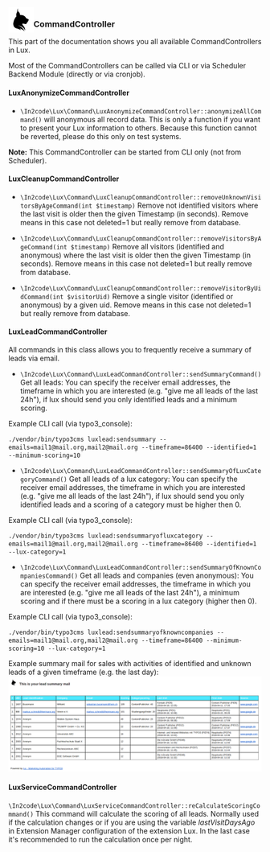 <img align="left" src="../../../Resources/Public/Icons/lux.svg" width="50" />

### CommandController

This part of the documentation shows you all available CommandControllers in Lux.

Most of the CommandControllers can be called via CLI or via Scheduler Backend Module (directly or via cronjob).


#### LuxAnonymizeCommandController

* `\In2code\Lux\Command\LuxAnonymizeCommandController::anonymizeAllCommand()` will anonymous all record data.
This is only a function if you want to present your Lux information to others. Because this function cannot be reverted,
please do this only on test systems.

**Note:** This CommandController can be started from CLI only (not from Scheduler).


#### LuxCleanupCommandController

* `\In2code\Lux\Command\LuxCleanupCommandController::removeUnknownVisitorsByAgeCommand(int $timestamp)` Remove not
identified visitors where the last visit is older then the given Timestamp (in seconds).
Remove means in this case not deleted=1 but really remove from database.

* `\In2code\Lux\Command\LuxCleanupCommandController::removeVisitorsByAgeCommand(int $timestamp)` Remove all visitors
(identified and anonymous) where the last visit is older then the given Timestamp (in seconds).
Remove means in this case not deleted=1 but really remove from database.

* `\In2code\Lux\Command\LuxCleanupCommandController::removeVisitorByUidCommand(int $visitorUid)` Remove a single visitor
(identified or anonymous) by a given uid.
Remove means in this case not deleted=1 but really remove from database.


#### LuxLeadCommandController

All commands in this class allows you to frequently receive a summary of leads via email.

* `\In2code\Lux\Command\LuxLeadCommandController::sendSummaryCommand()` Get all leads:
You can specify the receiver email addresses, the timeframe in which you are interested (e.g. "give me all leads of the
last 24h"), if lux should send you only identified leads and a minimum scoring.

Example CLI call (via typo3_console):
```
./vendor/bin/typo3cms luxlead:sendsummary --emails=mail1@mail.org,mail2@mail.org --timeframe=86400 --identified=1 --minimum-scoring=10
```

* `\In2code\Lux\Command\LuxLeadCommandController::sendSummaryOfLuxCategoryCommand()` Get all leads of a lux category:
You can specify the receiver email addresses, the timeframe in which you are interested (e.g. "give me all leads of the
last 24h"), if lux should send you only identified leads and a scoring of a category must be higher then 0.

Example CLI call (via typo3_console):
```
./vendor/bin/typo3cms luxlead:sendsummaryofluxcategory --emails=mail1@mail.org,mail2@mail.org --timeframe=86400 --identified=1 --lux-category=1
```

* `\In2code\Lux\Command\LuxLeadCommandController::sendSummaryOfKnownCompaniesCommand()`
Get all leads and companies (even anonymous):
You can specify the receiver email addresses, the timeframe in which you are interested (e.g. "give me all leads of the
last 24h"), a minimum scoring and if there must be a scoring in a lux category (higher then 0).

Example CLI call (via typo3_console):
```
./vendor/bin/typo3cms luxlead:sendsummaryofknowncompanies --emails=mail1@mail.org,mail2@mail.org --timeframe=86400 --minimum-scoring=10 --lux-category=1
```

Example summary mail for sales with activities of identified and unknown leads of a given timeframe (e.g. the last day):
<img src="../../../Documentation/Images/screenshot_summarymail.png" />


#### LuxServiceCommandController

`\In2code\Lux\Command\LuxServiceCommandController::reCalculateScoringCommand()` This command will calculate the scoring
of all leads. Normally used if the calculation changes or if you are using the variable *lastVisitDaysAgo* in
Extension Manager configuration of the extension Lux. In the last case it's recommended to run the calculation once
per night.

